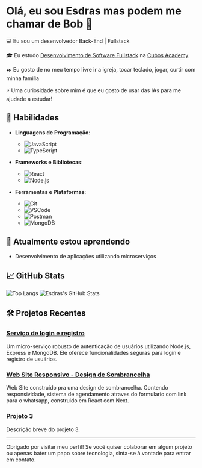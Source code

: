 # Olá, eu sou Esdras mas podem me chamar de Bob 👋

💻 Eu sou um desenvolvedor Back-End | Fullstack

🎓 Eu estudo [Desenvolvimento de Software Fullstack](https://cubos.academy/cursos/desenvolvimento-de-software-v2) na [Cubos Academy](https://cubos.academy/)

✒️ Eu gosto de no meu tempo livre ir a igreja, tocar teclado, jogar, curtir com minha familia

⚡ Uma curiosidade sobre mim é que eu gosto de usar das IAs para me ajudade a estudar!


## 🚀 Habilidades

- **Linguagens de Programação**: 
  - ![JavaScript](https://img.shields.io/badge/-JavaScript-000?style=flat&logo=javascript)
  - ![TypeScript](https://img.shields.io/badge/-TypeScript-000?style=flat&logo=typescript)

- **Frameworks e Bibliotecas**: 
  - ![React](https://img.shields.io/badge/-React-000?style=flat&logo=react)
  - ![Node.js](https://img.shields.io/badge/-Node.js-000?style=flat&logo=node.js)

- **Ferramentas e Plataformas**:
  - ![Git](https://img.shields.io/badge/-Git-000?style=flat&logo=git)
  - ![VSCode](https://img.shields.io/badge/-VSCode-000?style=flat&logo=visual-studio-code)
  - ![Postman](https://img.shields.io/badge/-Postman-000?style=flat&logo=postman)
  - ![MongoDB](https://img.shields.io/badge/-MongoDB-000?style=flat&logo=mongodb)


## 🌱 Atualmente estou aprendendo

- Desenvolvimento de aplicações utilizando microserviços


## 📈 GitHub Stats

![Top Langs](https://github-readme-stats.vercel.app/api/top-langs/?username=developedbyBob&layout=compact&langs_count=7&theme=dark)
![Esdras's GitHub Stats](https://github-readme-stats.vercel.app/api?username=developedbyBob&show_icons=true&theme=dark)



## 🛠 Projetos Recentes

### [Serviço de login e registro](https://github.com/developedbyBob/user-auth)
Um micro-serviço robusto de autenticação de usuários utilizando Node.js, Express e MongoDB. Ele oferece funcionalidades seguras para login e registro de usuários.

### [Web Site Responsivo - Design de Sombrancelha](https://github.com/developedbyBob/web-sombrancelha)
Web Site construido pra uma design de sombrancelha. Contendo responsividade, sistema de agendamento atraves do formulario com link para o whatsapp, construido em React com Next.

### [Projeto 3](https://github.com/seu-usuario/projeto-3)
Descrição breve do projeto 3.

---

Obrigado por visitar meu perfil! Se você quiser colaborar em algum projeto ou apenas bater um papo sobre tecnologia, sinta-se à vontade para entrar em contato.
